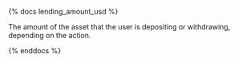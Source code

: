 {% docs lending_amount_usd %}

The amount of the asset that the user is depositing or withdrawing, depending on the action.

{% enddocs %}